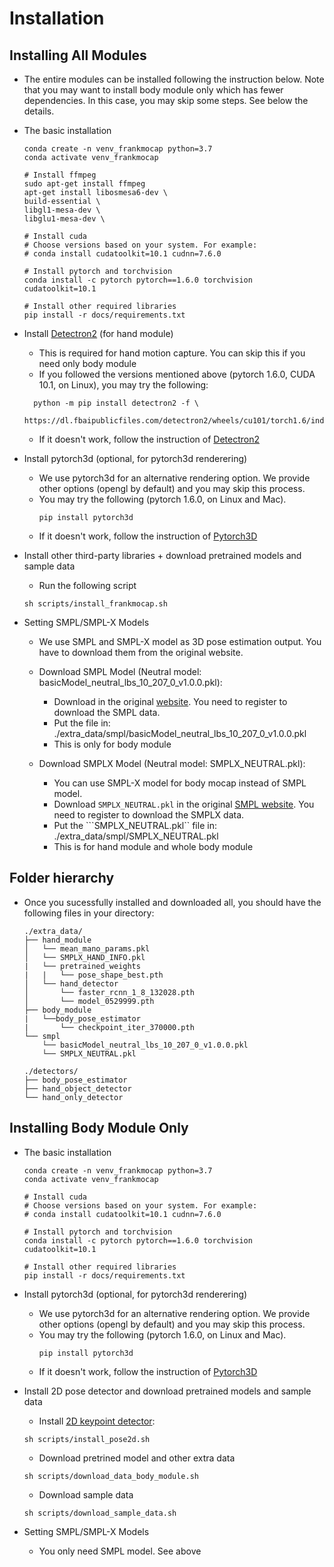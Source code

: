 # Installation

## Installing All Modules

- The entire modules can be installed following the instruction below.
  Note that you may want to install body module only which has fewer dependencies. In this case, you may skip some steps. See below the details. 

- The basic installation
  ```
  conda create -n venv_frankmocap python=3.7
  conda activate venv_frankmocap

  # Install ffmpeg
  sudo apt-get install ffmpeg 
  apt-get install libosmesa6-dev \
  build-essential \
  libgl1-mesa-dev \
  libglu1-mesa-dev \

  # Install cuda 
  # Choose versions based on your system. For example:
  # conda install cudatoolkit=10.1 cudnn=7.6.0

  # Install pytorch and torchvision 
  conda install -c pytorch pytorch==1.6.0 torchvision cudatoolkit=10.1

  # Install other required libraries
  pip install -r docs/requirements.txt
  ```

- Install [Detectron2](https://github.com/facebookresearch/detectron2) (for hand module)
  - This is required for hand motion capture. You can skip this if you need only body module
  - If you followed the versions mentioned above (pytorch 1.6.0, CUDA 10.1, on Linux), you may try the following:
  ```
    python -m pip install detectron2 -f \
    https://dl.fbaipublicfiles.com/detectron2/wheels/cu101/torch1.6/index.html
  ```
  - If it doesn't work, follow the instruction of [Detectron2](https://github.com/facebookresearch/detectron2/blob/master/INSTALL.md)
  
- Install pytorch3d (optional, for pytorch3d renderering)
  - We use pytorch3d for an alternative rendering option. We provide other options (opengl by default) and you may skip this process.
  - You may try the following (pytorch 1.6.0, on Linux and Mac).
    ```
    pip install pytorch3d
    ```
  - If it doesn't work, follow the instruction of [Pytorch3D](https://github.com/facebookresearch/pytorch3d/blob/master/INSTALL.md)

- Install other third-party libraries + download pretrained models and sample data
  - Run the following script
  ```
  sh scripts/install_frankmocap.sh
  ```

- Setting SMPL/SMPL-X Models
    - We use SMPL and SMPL-X model as 3D pose estimation output. You have to download them from the original website.
    - Download SMPL Model (Neutral model: basicModel_neutral_lbs_10_207_0_v1.0.0.pkl):    
        - Download in the original [website](http://smplify.is.tue.mpg.de/login). You need to register to download the SMPL data.
        - Put the file in: ./extra_data/smpl/basicModel_neutral_lbs_10_207_0_v1.0.0.pkl
        - This is only for body module

    - Download SMPLX Model (Neutral model: SMPLX_NEUTRAL.pkl):
        - You can use SMPL-X model for body mocap instead of SMPL model. 
        - Download ```SMPLX_NEUTRAL.pkl``` in the original [SMPL website](https://smpl-x.is.tue.mpg.de/). You need to register to download the SMPLX data.
        - Put the ```SMPLX_NEUTRAL.pkl`` file in: ./extra_data/smpl/SMPLX_NEUTRAL.pkl
        - This is for hand module and whole body module

## Folder hierarchy
- Once you sucessfully installed and downloaded all, you should have the following files in your directory:
    ```
    ./extra_data/
    ├── hand_module
    │   └── mean_mano_params.pkl
    │   └── SMPLX_HAND_INFO.pkl
    |   └── pretrained_weights
    |   |   └── pose_shape_best.pth
    │   └── hand_detector
    │       └── faster_rcnn_1_8_132028.pth  
    │       └── model_0529999.pth
    ├── body_module
    |   └──body_pose_estimator
    |       └── checkpoint_iter_370000.pth     
    └── smpl
        └── basicModel_neutral_lbs_10_207_0_v1.0.0.pkl
        └── SMPLX_NEUTRAL.pkl
        
    ./detectors/
    ├── body_pose_estimator
    ├── hand_object_detector
    └── hand_only_detector
    ```

## Installing Body Module Only

- The basic installation
    ```
    conda create -n venv_frankmocap python=3.7
    conda activate venv_frankmocap

    # Install cuda 
    # Choose versions based on your system. For example:
    # conda install cudatoolkit=10.1 cudnn=7.6.0

    # Install pytorch and torchvision 
    conda install -c pytorch pytorch==1.6.0 torchvision cudatoolkit=10.1

    # Install other required libraries
    pip install -r docs/requirements.txt
    ```

- Install pytorch3d (optional, for pytorch3d renderering)
    - We use pytorch3d for an alternative rendering option. We provide other options (opengl by default) and you may skip this process.
    - You may try the following (pytorch 1.6.0, on Linux and Mac).
        ```
        pip install pytorch3d
        ```
    - If it doesn't work, follow the instruction of [Pytorch3D](https://github.com/facebookresearch/pytorch3d/blob/master/INSTALL.md)

- Install 2D pose detector and download pretrained models and sample data
    - Install [2D keypoint detector](https://github.com/Daniil-Osokin/lightweight-human-pose-estimation.pytorch): 
    ```
    sh scripts/install_pose2d.sh
    ```
    - Download pretrined model and other extra data
    ```
    sh scripts/download_data_body_module.sh
    ```
    - Download sample data
    ```
    sh scripts/download_sample_data.sh
    ```
- Setting SMPL/SMPL-X Models
    - You only need SMPL model. See above
